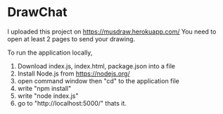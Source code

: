 # DrawChat

I uploaded this project on https://musdraw.herokuapp.com/
You need to open at least 2 pages to send your drawing.

To run the application locally, 
1. Download index.js, index.html, package.json into a file
2. Install Node.js from https://nodejs.org/
3. open command window then "cd" to the application file
4. write "npm install"
5. write "node index.js"
6. go to "http://localhost:5000/"
thats it.
